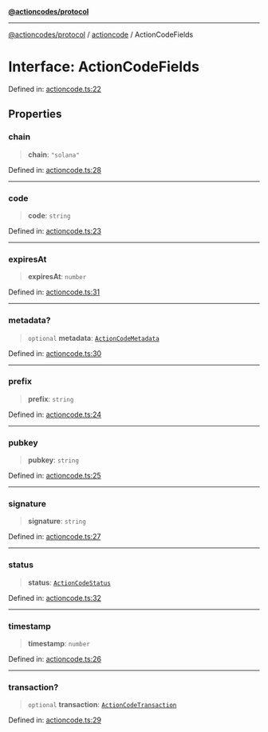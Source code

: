 [**@actioncodes/protocol**](../../README.md)

***

[@actioncodes/protocol](../../modules.md) / [actioncode](../README.md) / ActionCodeFields

# Interface: ActionCodeFields

Defined in: [actioncode.ts:22](https://github.com/otaprotocol/actioncodes/blob/d0ef10ae3bd279eafa4f9f7708c521c6ab240398/src/actioncode.ts#L22)

## Properties

### chain

> **chain**: `"solana"`

Defined in: [actioncode.ts:28](https://github.com/otaprotocol/actioncodes/blob/d0ef10ae3bd279eafa4f9f7708c521c6ab240398/src/actioncode.ts#L28)

***

### code

> **code**: `string`

Defined in: [actioncode.ts:23](https://github.com/otaprotocol/actioncodes/blob/d0ef10ae3bd279eafa4f9f7708c521c6ab240398/src/actioncode.ts#L23)

***

### expiresAt

> **expiresAt**: `number`

Defined in: [actioncode.ts:31](https://github.com/otaprotocol/actioncodes/blob/d0ef10ae3bd279eafa4f9f7708c521c6ab240398/src/actioncode.ts#L31)

***

### metadata?

> `optional` **metadata**: [`ActionCodeMetadata`](ActionCodeMetadata.md)

Defined in: [actioncode.ts:30](https://github.com/otaprotocol/actioncodes/blob/d0ef10ae3bd279eafa4f9f7708c521c6ab240398/src/actioncode.ts#L30)

***

### prefix

> **prefix**: `string`

Defined in: [actioncode.ts:24](https://github.com/otaprotocol/actioncodes/blob/d0ef10ae3bd279eafa4f9f7708c521c6ab240398/src/actioncode.ts#L24)

***

### pubkey

> **pubkey**: `string`

Defined in: [actioncode.ts:25](https://github.com/otaprotocol/actioncodes/blob/d0ef10ae3bd279eafa4f9f7708c521c6ab240398/src/actioncode.ts#L25)

***

### signature

> **signature**: `string`

Defined in: [actioncode.ts:27](https://github.com/otaprotocol/actioncodes/blob/d0ef10ae3bd279eafa4f9f7708c521c6ab240398/src/actioncode.ts#L27)

***

### status

> **status**: [`ActionCodeStatus`](../type-aliases/ActionCodeStatus.md)

Defined in: [actioncode.ts:32](https://github.com/otaprotocol/actioncodes/blob/d0ef10ae3bd279eafa4f9f7708c521c6ab240398/src/actioncode.ts#L32)

***

### timestamp

> **timestamp**: `number`

Defined in: [actioncode.ts:26](https://github.com/otaprotocol/actioncodes/blob/d0ef10ae3bd279eafa4f9f7708c521c6ab240398/src/actioncode.ts#L26)

***

### transaction?

> `optional` **transaction**: [`ActionCodeTransaction`](ActionCodeTransaction.md)

Defined in: [actioncode.ts:29](https://github.com/otaprotocol/actioncodes/blob/d0ef10ae3bd279eafa4f9f7708c521c6ab240398/src/actioncode.ts#L29)
